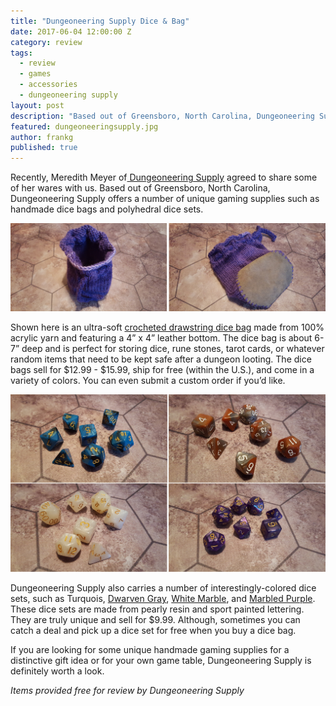 ```yaml
---
title: "Dungeoneering Supply Dice & Bag"
date: 2017-06-04 12:00:00 Z
category: review
tags:
  - review
  - games
  - accessories
  - dungeoneering supply
layout: post
description: "Based out of Greensboro, North Carolina, Dungeoneering Supply offers a number of unique gaming supplies such as handmade dice bags and polyhedral dice sets. "
featured: dungeoneeringsupply.jpg
author: frankg
published: true
---
```


Recently, Meredith Meyer of[ Dungeoneering Supply](https://www.etsy.com/shop/DungeoneeringSupply?ref=pr_shop_more) agreed to share some of her wares with us. Based out of Greensboro, North Carolina, Dungeoneering Supply offers a number of unique gaming supplies such as handmade dice bags and polyhedral dice sets.

![Dungeoneering Supply Dice](/images/dungeoneeringsupply/dsbag.jpg)

Shown here is an ultra-soft [crocheted drawstring dice bag](https://www.etsy.com/listing/498318092/gumdrop-pink-dungeoneers-dice-bag?ref=shop_home_active_11) made from 100% acrylic yarn and featuring a 4” x 4” leather bottom. The dice bag is about 6-7” deep and is perfect for storing dice, rune stones, tarot cards, or whatever random items that need to be kept safe after a dungeon looting. The dice bags sell for $12.99 - $15.99, ship for free (within the U.S.), and come in a variety of colors. You can even submit a custom order if you’d like.

![Dungeoneering Supply Dice](/images/dungeoneeringsupply/dsdice.jpg)

Dungeoneering Supply also carries a number of interestingly-colored dice sets, such as Turquois, [Dwarven Gray](https://www.etsy.com/listing/492298388/dwarven-gray-polyhedral-dice-set?ref=shop_home_active_9), [White Marble](https://www.etsy.com/listing/517664625/white-marble-polyhedral-dice-set?ref=shop_home_active_2), and [Marbled Purple](https://www.etsy.com/listing/522254813/marbled-purple-polyhedral-dice-set?ref=shop_home_active_6). These dice sets are made from pearly resin and sport painted lettering. They are truly unique and sell for $9.99. Although, sometimes you can catch a deal and pick up a dice set for free when you buy a dice bag.

If you are looking for some unique handmade gaming supplies for a distinctive gift idea or for your own game table, Dungeoneering Supply is definitely worth a look.

*Items provided free for review by Dungeoneering Supply*
